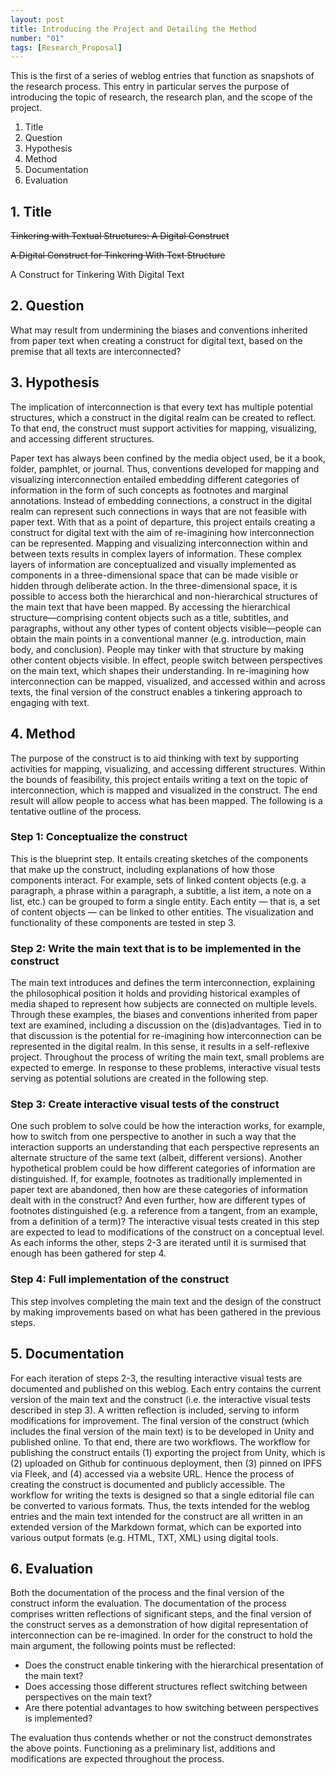 ```yaml
---
layout: post
title: Introducing the Project and Detailing the Method
number: "01"
tags: [Research_Proposal]
---
```


This is the first of a series of weblog entries that function as snapshots of the research process. This entry in particular serves the purpose of introducing the topic of research, the research plan, and the scope of the project.

1. Title
2. Question
3. Hypothesis
4. Method
5. Documentation
6. Evaluation

## 1. Title

~~Tinkering with Textual Structures: A Digital Construct~~

~~A Digital Construct for Tinkering With Text Structure~~

A Construct for Tinkering With Digital Text

## 2. Question

What may result from undermining the biases and conventions inherited from paper text when creating a construct for digital text, based on the premise that all texts are interconnected?

## 3. Hypothesis

The implication of interconnection is that every text has multiple potential structures, which a construct in the digital realm can be created to reflect. To that end, the construct must support activities for mapping, visualizing, and accessing different structures.

Paper text has always been confined by the media object used, be it a book, folder, pamphlet, or journal. Thus, conventions developed for mapping and visualizing interconnection entailed embedding different categories of information in the form of such concepts as footnotes and marginal annotations. Instead of embedding connections, a construct in the digital realm can represent such connections in ways that are not feasible with paper text. With that as a point of departure, this project entails creating a construct for digital text with the aim of re-imagining how interconnection can be represented. Mapping and visualizing interconnection within and between texts results in complex layers of information. These complex layers of information are conceptualized and visually implemented as components in a three-dimensional space that can be made visible or hidden through deliberate action. In the three-dimensional space, it is possible to access both the hierarchical and non-hierarchical structures of the main text that have been mapped. By accessing the hierarchical structure—comprising content objects such as a title, subtitles, and paragraphs, without any other types of content objects visible—people can obtain the main points in a conventional manner (e.g. introduction, main body, and conclusion). People may tinker with that structure by making other content objects visible. In effect, people switch between perspectives on the main text, which shapes their understanding. In re-imagining how interconnection can be mapped, visualized, and accessed within and across texts, the final version of the construct enables a tinkering approach to engaging with text.

## 4. Method

The purpose of the construct is to aid thinking with text by supporting activities for mapping, visualizing, and accessing different structures. Within the bounds of feasibility, this project entails writing a text on the topic of interconnection, which is mapped and visualized in the construct. The end result will allow people to access what has been mapped. The following is a tentative outline of the process.

### Step 1: Conceptualize the construct

This is the blueprint step. It entails creating sketches of the components that make up the construct, including explanations of how those components interact. For example, sets of linked content objects (e.g. a paragraph, a phrase within a paragraph, a subtitle, a list item, a note on a list, etc.) can be grouped to form a single entity. Each entity — that is, a set of content objects — can be linked to other entities. The visualization and functionality of these components are tested in step 3.

### Step 2: Write the main text that is to be implemented in the construct

The main text introduces and defines the term interconnection, explaining the philosophical position it holds and providing historical examples of media shaped to represent how subjects are connected on multiple levels. Through these examples, the biases and conventions inherited from paper text are examined, including a discussion on the (dis)advantages. Tied in to that discussion is the potential for re-imagining how interconnection can be represented in the digital realm. In this sense, it results in a self-reflexive project. Throughout the process of writing the main text, small problems are expected to emerge. In response to these problems, interactive visual tests serving as potential solutions are created in the following step.

### Step 3: Create interactive visual tests of the construct

One such problem to solve could be how the interaction works, for example, how to switch from one perspective to another in such a way that the interaction supports an understanding that each perspective represents an alternate structure of the same text (albeit, different versions). Another hypothetical problem could be how different categories of information are distinguished. If, for example, footnotes as traditionally implemented in paper text are abandoned, then how are these categories of information dealt with in the construct? And even further, how are different types of footnotes distinguished (e.g. a reference from a tangent, from an example, from a definition of a term)? The interactive visual tests created in this step are expected to lead to modifications of the construct on a conceptual level. As each informs the other, steps 2-3 are iterated until it is surmised that enough has been gathered for step 4.

### Step 4: Full implementation of the construct

This step involves completing the main text and the design of the construct by making improvements based on what has been gathered in the previous steps.

## 5. Documentation

For each iteration of steps 2-3, the resulting interactive visual tests are documented and published on this weblog. Each entry contains the current version of the main text and the construct (i.e. the interactive visual tests described in step 3). A written reflection is included, serving to inform modifications for improvement. The final version of the construct (which includes the final version of the main text) is to be developed in Unity and published online. To that end, there are two workflows. The workflow for publishing the construct entails (1) exporting the project from Unity, which is (2) uploaded on Github for continuous deployment, then (3) pinned on IPFS via Fleek, and (4) accessed via a website URL. Hence the process of creating the construct is documented and publicly accessible. The workflow for writing the texts is designed so that a single editorial file can be converted to various formats. Thus, the texts intended for the weblog entries and the main text intended for the construct are all written in an extended version of the Markdown format, which can be exported into various output formats (e.g. HTML, TXT, XML) using digital tools.

## 6. Evaluation

Both the documentation of the process and the final version of the construct inform the evaluation. The documentation of the process comprises written reflections of significant steps, and the final version of the construct serves as a demonstration of how digital representation of interconnection can be re-imagined. In order for the construct to hold the main argument, the following points must be reflected:

- Does the construct enable tinkering with the hierarchical presentation of the main text?
- Does accessing those different structures reflect switching between perspectives on the main text?
- Are there potential advantages to how switching between perspectives is implemented?

The evaluation thus contends whether or not the construct demonstrates the above points. Functioning as a preliminary list, additions and modifications are expected throughout the process.
